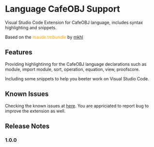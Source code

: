 # Language CafeOBJ Support

Visual Studio Code Extension for CafeOBJ language, includes syntax highlighting and snippets.

Based on the <span style="color:orange">maude.tmbundle</span> by [mkhl](https://github.com/mkhl/maude.tmbundle)

## Features

Providing highlightinng for the CafeOBJ language declarations such as module, import module, sort, operation, equation, view, proofscore.

Including some snippets to help you beeter work on Visual Studio Code.

## Known Issues

Checking the known issues at [here](https://github.com/minhcanh99/cafeobj-vscode-extension/issues). You are appriciated to report bug to improve the extension as well.

## Release Notes

### 1.0.0
